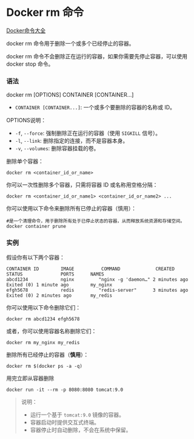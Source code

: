 # Docker rm 命令

[Docker命令大全](./docker-command-manual.md)

docker rm 命令用于删除一个或多个已经停止的容器。

docker rm 命令不会删除正在运行的容器，如果你需要先停止容器，可以使用 docker stop 命令。

### 语法
docker rm [OPTIONS] CONTAINER [CONTAINER...]

+ `CONTAINER [CONTAINER...]`: 一个或多个要删除的容器的名称或 ID。

OPTIONS说明：

+ `-f`, `--force`: 强制删除正在运行的容器（使用 `SIGKILL` 信号）。
+ `-l`, `--link`: 删除指定的连接，而不是容器本身。
+ `-v`, `--volumes`: 删除容器挂载的卷。

删除单个容器：

```shell
docker rm <container_id_or_name>
```

你可以一次性删除多个容器，只需将容器 ID 或名称用空格分隔：

```shell
docker rm <container_id_or_name1> <container_id_or_name2> ...
```

你可以使用以下命令来删除所有已停止的容器（慎用）：

```shell
#是一个清理命令，用于删除所有处于已停止状态的容器，从而释放系统资源和存储空间。
docker container prune 
```

### 实例
假设你有以下两个容器：

```shell
CONTAINER ID        IMAGE          COMMAND             CREATED             STATUS              PORTS      NAMES
abcd1234            nginx         "nginx -g 'daemon…" 2 minutes ago       Exited (0) 1 minute ago        my_nginx
efgh5678            redis         "redis-server"      3 minutes ago       Exited (0) 2 minutes ago       my_redis
```

你可以使用以下命令删除它们：

```shell
docker rm abcd1234 efgh5678
```

或者，你可以使用容器名称删除它们：

```shell
docker rm my_nginx my_redis
```

删除所有已经停止的容器（**慎用**）：

```shell
docker rm $(docker ps -a -q)
```

用完立即从容器删除

```shell
docker run -it --rm -p 8080:8080 tomcat:9.0
```

> 说明：
>
> + 运行一个基于 `tomcat:9.0` 镜像的容器。
> + 容器启动时提供交互式终端。
> + 容器停止时自动删除，不会在系统中保留。